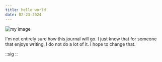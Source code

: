 ```yaml
---
title: hello world
date: 02-23-2024
---
```


![my image](/images/journal-image-1.jpg)

I'm not entirely sure how this journal will go. I just know that for someone that enjoys writing, I do not do a lot of it. I hope to change that.


::sig
::
